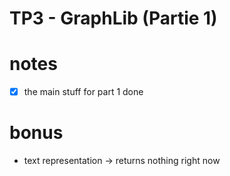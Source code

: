 # TP3 - GraphLib (Partie 1)


# notes
 - [x] the main stuff for part 1 done
# bonus
  - text representation -> returns nothing right now
